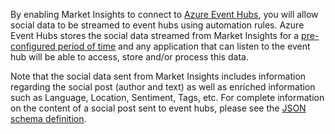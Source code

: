By enabling Market Insights to connect to [Azure Event Hubs](https://docs.microsoft.com/azure/event-hubs/event-hubs-about), you will allow social data to be streamed to event hubs using automation rules. Azure Event Hubs stores the social data streamed from Market Insights for a [pre-configured period of time](https://docs.microsoft.com/azure/event-hubs/event-hubs-faq) and any application that can listen to the event hub will be able to access, store and/or process this data.  
  
 Note that the social data sent from Market Insights includes information regarding the social post (author and text) as well as enriched information such as Language, Location, Sentiment, Tags, etc. For complete information on the content of a social post sent to event hubs, please see the [JSON schema definition](../market-insights/event-hubs-json-reference.md).